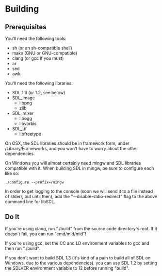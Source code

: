Building
========

Prerequisites
-------------

You'll need the following tools:
  * sh (or an sh-compatible shell)
  * make (GNU or GNU-compatible)
  * clang (or gcc if you must)
  * ar
  * sed
  * awk

You'll need the following libraries:
  * SDL 1.3 (or 1.2, see below)
  * SDL_image
    * libpng
    * zlib
  * SDL_mixer
    * libogg
    * libvorbis
  * SDL_ttf
    * libfreetype

On OSX, the SDL libraries should be in framework form, under /Library/Frameworks,
and you won't have to worry about the other dependencies.

On Windows you will almost certainly need mingw and SDL libraries compatible with it.
When building SDL in mingw, be sure to configure each like so:

	./configure --prefix=/mingw

In order to get logging to the console (soon we will send it to a file instead of stderr, but until then),
add the "--disable-stdio-redirect" flag to the above command line for libSDL.


Do It
-----

If you're using clang, run "./build" from the source code directory's root.
If it doesn't fail, you can run "cmd/mid/mid"!

If you're using gcc, set the CC and LD environment variables to gcc and then run "./build".

If you don't want to build SDL 1.3 (it's kind of a pain to build all of SDL on Windows,
due to the various dependencies), you can use SDL 1.2 by setting the SDLVER environment
variable to 12 before running "build".
